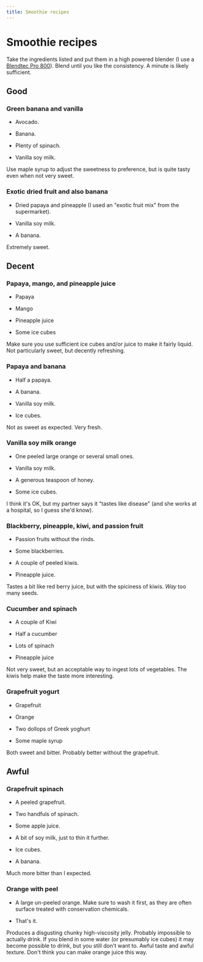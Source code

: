 ```yaml
---
title: Smoothie recipes
---
```


# Smoothie recipes

Take the ingredients listed and put them in a high powered blender (I
use a [Blendtec Pro
800](https://www.blendtec.com/products/professional-800)).  Blend
until you like the consistency.  A minute is likely sufficient.

## Good

### Green banana and vanilla

* Avocado.

* Banana.

* Plenty of spinach.

* Vanilla soy milk.

Use maple syrup to adjust the sweetness to preference, but is quite
tasty even when not very sweet.

### Exotic dried fruit and also banana

* Dried papaya and pineapple (I used an "exotic fruit mix" from the supermarket).

* Vanilla soy milk.

* A banana.

Extremely sweet.

## Decent

### Papaya, mango, and pineapple juice

* Papaya

* Mango

* Pineapple juice

* Some ice cubes

Make sure you use sufficient ice cubes and/or juice to make it fairly
liquid.  Not particularly sweet, but decently refreshing.

### Papaya and banana

* Half a papaya.

* A banana.

* Vanilla soy milk.

* Ice cubes.

Not as sweet as expected.  Very fresh.

### Vanilla soy milk orange

* One peeled large orange or several small ones.

* Vanilla soy milk.

* A generous teaspoon of honey.

* Some ice cubes.

I think it's OK, but my partner says it "tastes like disease" (and she
works at a hospital, so I guess she'd know).

### Blackberry, pineapple, kiwi, and passion fruit

* Passion fruits without the rinds.

* Some blackberries.

* A couple of peeled kiwis.

* Pineapple juice.

Tastes a bit like red berry juice, but with the spiciness of kiwis.
*Way* too many seeds.

### Cucumber and spinach

* A couple of Kiwi

* Half a cucumber

* Lots of spinach

* Pineapple juice

Not very sweet, but an acceptable way to ingest lots of vegetables.
The kiwis help make the taste more interesting.

### Grapefruit yogurt

* Grapefruit

* Orange

* Two dollops of Greek yoghurt

* Some maple syrup

Both sweet and bitter.  Probably better without the grapefruit.

## Awful

### Grapefruit spinach

* A peeled grapefruit.

* Two handfuls of spinach.

* Some apple juice.

* A bit of soy milk, just to thin it further.

* Ice cubes.

* A banana.

Much more bitter than I expected.

### Orange with peel

* A large un-peeled orange.  Make sure to wash it first, as they are
  often surface treated with conservation chemicals.

* That's it.

Produces a disgusting chunky high-viscosity jelly.  Probably
impossible to actually drink.  If you blend in some water (or
presumably ice cubes) it may become possible to drink, but you still
don't want to.  Awful taste and awful texture.  Don't think you can
make orange juice this way.

